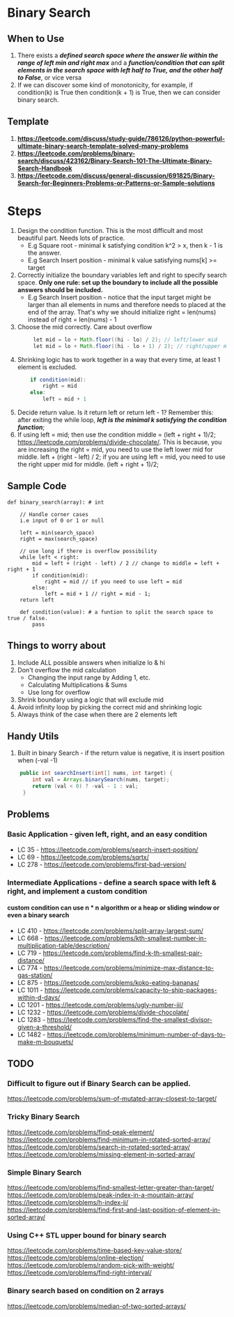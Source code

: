 # Binary Search

## When to Use
1. There exists a ***defined search space where the answer lie within the range of left min and right max*** and a ***function/condition that can split elements in the search space with left half to True, and the other half to False***, or vice versa
2. If we can discover some kind of monotonicity, for example, if condition(k) is True then condition(k + 1) is True, then we can consider binary search.

## Template 
1. **https://leetcode.com/discuss/study-guide/786126/python-powerful-ultimate-binary-search-template-solved-many-problems**
2. **https://leetcode.com/problems/binary-search/discuss/423162/Binary-Search-101-The-Ultimate-Binary-Search-Handbook**
3. **https://leetcode.com/discuss/general-discussion/691825/Binary-Search-for-Beginners-Problems-or-Patterns-or-Sample-solutions**

# Steps

1. Design the condition function. This is the most difficult and most beautiful part. Needs lots of practice.
   -  E.g Square root - minimal k satisfying condition k^2 > x, then k - 1 is the answer.
   -  E.g Search Insert position - minimal k value satisfying nums[k] >= target
2. Correctly initialize the boundary variables left and right to specify search space. **Only one rule: set up the boundary to include all the possible answers should be included.**
   -   E.g Search Insert position - notice that the input target might be larger than all elements in nums and therefore needs to placed at the end of the array. That's why we should initialize right = len(nums) instead of right = len(nums) - 1
3. Choose the mid correctly. Care about overflow
   ```java
        let mid = lo + Math.floor((hi - lo) / 2); // left/lower mid
        let mid = lo + Math.floor((hi - lo + 1) / 2); // right/upper mid
   ```
4.  Shrinking logic has to work together in a way that every time, at least 1 element is excluded.
    ```java
        if condition(mid):
            right = mid
        else:
            left = mid + 1
    ```
3. Decide return value. Is it return left or return left - 1? Remember this: after exiting the while loop, ***left is the minimal k satisfying the condition function***;
4. If using left = mid; then use the condition middle = (left + right + 1)/2; https://leetcode.com/problems/divide-chocolate/. 
   This is because, you are increasing the right = mid, you need to use the left lower mid for middle. left + (right - left) / 2;
   if you are using left = mid, you need to use the right upper mid for middle.  (left + right + 1)/2;

## Sample Code
```
def binary_search(array): # int
    
    // Handle corner cases 
    i.e input of 0 or 1 or null
    
    left = min(search_space)
    right = max(search_space)
    
    // use long if there is overflow possibility
    while left < right:
        mid = left + (right - left) / 2 // change to middle = left + right + 1
        if condition(mid):
            right = mid // if you need to use left = mid
        else:
            left = mid + 1 // right = mid - 1;
    return left
    
    def condition(value): # a funtion to split the search space to true / false.
        pass
```

## Things to worry about
1. Include ALL possible answers when initialize lo & hi
2. Don't overflow the mid calculation
   - Changing the input range by Adding 1, etc.
   - Calculating Multiplications & Sums
   - Use long for overflow
3. Shrink boundary using a logic that will exclude mid
4. Avoid infinity loop by picking the correct mid and shrinking logic
5. Always think of the case when there are 2 elements left


## Handy Utils

1. Built in binary Search - if the return value is negative, it is insert position when (-val -1)
```java
    public int searchInsert(int[] nums, int target) {
        int val = Arrays.binarySearch(nums, target);
        return (val < 0) ? -val - 1 : val;
     }
```

## Problems
### Basic Application - given left, right, and an easy condition
- LC 35 - https://leetcode.com/problems/search-insert-position/
- LC 69 - https://leetcode.com/problems/sqrtx/
- LC 278 - https://leetcode.com/problems/first-bad-version/

### Intermediate Applications - define a search space with left & right, and implement a custom condition
#### custom condition can use n * n algorithm or a heap or sliding window or even a binary search
- LC 410 - https://leetcode.com/problems/split-array-largest-sum/
- LC 668 - https://leetcode.com/problems/kth-smallest-number-in-multiplication-table/description/
- LC 719 - https://leetcode.com/problems/find-k-th-smallest-pair-distance/
- LC 774 - https://leetcode.com/problems/minimize-max-distance-to-gas-station/  
- LC 875 - https://leetcode.com/problems/koko-eating-bananas/
- LC 1011 - https://leetcode.com/problems/capacity-to-ship-packages-within-d-days/
- LC 1201 - https://leetcode.com/problems/ugly-number-iii/
- LC 1232 - https://leetcode.com/problems/divide-chocolate/
- LC 1283 - https://leetcode.com/problems/find-the-smallest-divisor-given-a-threshold/
- LC 1482 - https://leetcode.com/problems/minimum-number-of-days-to-make-m-bouquets/

## TODO

### Difficult to figure out if Binary Search can be applied.
https://leetcode.com/problems/sum-of-mutated-array-closest-to-target/

### Tricky Binary Search
https://leetcode.com/problems/find-peak-element/
https://leetcode.com/problems/find-minimum-in-rotated-sorted-array/
https://leetcode.com/problems/search-in-rotated-sorted-array/
https://leetcode.com/problems/missing-element-in-sorted-array/

### Simple Binary Search
https://leetcode.com/problems/find-smallest-letter-greater-than-target/
https://leetcode.com/problems/peak-index-in-a-mountain-array/
https://leetcode.com/problems/h-index-ii/
https://leetcode.com/problems/find-first-and-last-position-of-element-in-sorted-array/

### Using C++ STL upper bound for binary search
https://leetcode.com/problems/time-based-key-value-store/
https://leetcode.com/problems/online-election/
https://leetcode.com/problems/random-pick-with-weight/
https://leetcode.com/problems/find-right-interval/

### Binary search based on condition on 2 arrays
https://leetcode.com/problems/median-of-two-sorted-arrays/
